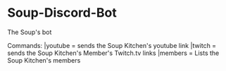 # Soup-Discord-Bot
The Soup's bot

Commands:
|youtube = sends the Soup Kitchen's youtube link
|twitch = sends the Soup Kitchen's Member's Twitch.tv links
|members = Lists the Soup Kitchen's members
